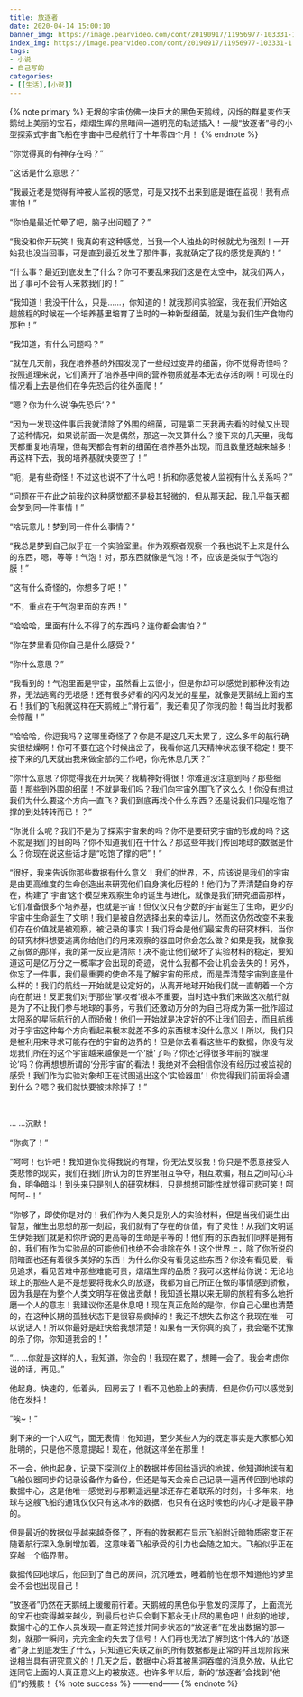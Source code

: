 ```yaml
---
title: 放逐者
date: 2020-04-14 15:00:10
banner_img: https://image.pearvideo.com/cont/20190917/11956977-103331-1.png
index_img: https://image.pearvideo.com/cont/20190917/11956977-103331-1.png
tags:
- 小说
- 自己写的
categories:
- [[生活],[小说]]
---
```

{% note primary %}
无垠的宇宙仿佛一块巨大的黑色天鹅绒，闪烁的群星变作天鹅绒上美丽的宝石，熠熠生辉的黑暗间一道明亮的轨迹插入！一艘“放逐者”号的小型探索式宇宙飞船在宇宙中已经航行了十年零四个月！
{% endnote %}
        

“你觉得真的有神存在吗？”

 “这话是什么意思？”

 “我最近老是觉得有种被人监视的感觉，可是又找不出来到底是谁在监视！我有点害怕！”

 “你怕是最近忙晕了吧，脑子出问题了？”

 “我没和你开玩笑！我真的有这种感觉，当我一个人独处的时候就尤为强烈！一开始我也没当回事，可是直到最近发生了那件事，我就确定了我的感觉是真的！”

 “什么事？最近到底发生了什么？你可不要乱来我们这是在太空中，就我们两人，出了事可不会有人来救我们的！”

 “我知道！我没干什么，只是……，你知道的！就我那间实验室，我在我们开始这趟旅程的时候在一个培养基里培育了当时的一种新型细菌，就是为我们生产食物的那种！”

 “我知道，有什么问题吗？”

 “就在几天前，我在培养基的外围发现了一些经过变异的细菌，你不觉得奇怪吗？按照道理来说，它们离开了培养基中间的营养物质就基本无法存活的啊！可现在的情况看上去是他们在争先恐后的往外面爬！”

 “嗯？你为什么说‘争先恐后’？”

 “因为一发现这件事后我就清除了外围的细菌，可是第二天我再去看的时候又出现了这种情况，如果说前面一次是偶然，那这一次又算什么？接下来的几天里，我每天都重复地清理，但每天都会有新的细菌在培养基外出现，而且数量还越来越多！再这样下去，我的培养基就快要空了！”

 “呃，是有些奇怪！不过这也说不了什么吧！折和你感觉被人监视有什么关系吗？”

 “问题在于在此之前我的这种感觉都还是极其轻微的，但从那天起，我几乎每天都会梦到同一件事情！”

 “啥玩意儿！梦到同一件什么事情？”

 “我总是梦到自己似乎在一个实验室里。作为观察者观察一个我也说不上来是什么的东西，嗯，等等！气泡！对，那东西就像是气泡！不，应该是类似于气泡的膜！”

 “这有什么奇怪的，你想多了吧！”

 “不，重点在于气泡里面的东西！”

 “哈哈哈，里面有什么不得了的东西吗？连你都会害怕？”

 “你在梦里看见你自己是什么感受？”

 “你什么意思？”

 “我看到的！气泡里面是宇宙，虽然看上去很小，但是你却可以感觉到那种没有边界，无法逃离的无垠感！还有很多好看的闪闪发光的星星，就像是天鹅绒上面的宝石！我们的飞船就这样在天鹅绒上“滑行着”，我还看见了你我的脸！每当此时我都会惊醒！”

 “哈哈哈，你逗我吗？这哪里奇怪了？你是不是这几天太累了，这么多年的航行确实很枯燥啊！你可不要在这个时候出岔子，我看你这几天精神状态很不稳定！要不接下来的几天就由我来做全部的工作吧，你先休息几天？”

 “你什么意思？你觉得我在开玩笑？我精神好得很！你难道没注意到吗？那些细菌！那些到外围的细菌！不就是我们吗？我们向宇宙外围飞了这么久！你没有想过我们为什么要这个方向一直飞？我们到底再找个什么东西？还是说我们只是吃饱了撑的到处转转而已！？”

 “你说什么呢？我们不是为了探索宇宙来的吗？你不是要研究宇宙的形成的吗？这不就是我们的目的吗？你不知道我们在干什么？那这些年我们传回地球的数据是什么？你现在说这些话才是“吃饱了撑的吧”！”

 “很好，我来告诉你那些数据有什么意义！我们的世界，不，应该说是我们的宇宙是由更高维度的生命创造出来研究他们自身演化历程的！他们为了弄清楚自身的存在，构建了‘宇宙’这个模型来观察生命的诞生与进化，就像是我们研究细菌那样，它们准备很多个培养基，也就是宇宙！但仅仅只有少数的宇宙诞生了生命，更少的宇宙中生命诞生了文明！我们是被自然选择出来的幸运儿，然而这仍然改变不来我们存在价值就是被观察，被记录的事实！我们将会是他们最宝贵的研究材料，当你的研究材料想要逃离你给他们的用来观察的器皿时你会怎么做？如果是我，就像我之前做的那样，我的第一反应是清除！决不能让他们破坏了实验材料的稳定，要知道这可是亿万分之一概率才会出现的奇迹，说什么我都不会让机会丢失的！另外，你忘了一件事，我们最重要的使命不是了解宇宙的形成，而是弄清楚宇宙到底是什么样的！我们的航线一开始就是设定好的，从离开地球开始我们就一直朝着一个方向在前进！反正我们对于那些‘掌权者’根本不重要，当时选中我们来做这次航行就是为了不让我们参与地球的事务，亏我们还激动万分的为自己将成为第一批作超过太阳系的星际航行的人而骄傲！他们一开始就是决定好的不让我们回去，而且航线对于宇宙这种每个方向看起来根本就差不多的东西根本没什么意义！所以，我们只是被利用来寻求可能存在的宇宙的边界的！但是你去看看这些年的数据，你没有发现我们所在的这个宇宙越来越像是一个‘膜’了吗？你还记得很多年前的‘膜理论’吗？你再想想所谓的‘分形宇宙’的看法！我绝对不会相信你没有经历过被监视的感受！我们作为实验对象却正在试图逃出这个‘实验器皿’！你觉得我们前面将会遇到什么？嗯？我们就快要被抹除掉了！”

        

… …沉默！

 “你疯了！”

 “呵呵！也许吧！我知道你觉得我说的有理，你无法反驳我！你只是不愿意接受人类悲惨的现实，我们在我们所认为的世界里相互争夺，相互欺骗，相互之间勾心斗角，明争暗斗！到头来只是别人的研究材料，只是想想可能性就觉得可悲可笑！呵呵呵~！”

 “你够了，即使你是对的！我们作为人类只是别人的实验材料，但是当我们诞生出智慧，催生出思想的那一刻起，我们就有了存在的价值，有了灵性！从我们文明诞生伊始我们就是和你所说的更高等的生命是平等的！他们有的东西我们同样是拥有的，我们有作为实验品的可能他们也绝不会排除在外！这个世界上，除了你所说的阴暗面也还有着很多美好的东西！为什么你没有看见这些东西？你没有看见爱，看见追求，看见苦难中那些难能可贵，熠熠生辉的品质？我可以这样给你说：无论地球上的那些人是不是想要将我永久的放逐，我都为自己所正在做的事情感到骄傲，因为我是在为整个人类文明存在做出贡献！我知道长期以来无聊的旅程有多么地折磨一个人的意志！我建议你还是休息吧！现在真正危险的是你，你自己心里也清楚的，在这种长期的孤独状态下是很容易疯掉的！我还不想失去你这个我现在唯一可以说话人！所以你最好是赶快给我想清楚！如果有一天你真的疯了，我会毫不犹豫的杀了你，你知道我会的！”

 “... …你就是这样的人，我知道，你会的！我现在累了，想睡一会了。我会考虑你说的话，再见。”

 他起身。快速的，低着头，回房去了！看不见他脸上的表情，但是你仍可以感觉到他在发抖！

 “唉~！”

 剩下来的一个人叹气，面无表情！他知道，至少某些人为的既定事实是大家都心知肚明的，只是他不愿意提起！现在，他就这样坐在那里！

 不一会，他也起身，记录下探测仪上的数据并传回给遥远的地球，他知道地球有和飞船仪器同步的记录设备作为备份，但还是每天会亲自己记录一遍再传回到地球的数据中心，这是他唯一感觉到与那颗遥远星球还存在着联系的时刻，十多年来，地球与这艘飞船的通讯仅仅只有这冰冷的数据，也只有在这时候他的内心才是最平静的。

 但是最近的数据似乎越来越奇怪了，所有的数据都在显示飞船附近暗物质密度正在随着航行深入急剧增加着，这意味着飞船承受的引力也会随之加大。飞船似乎正在穿越一个临界带。

 数据传回地球后，他回到了自己的房间，沉沉睡去，睡着前他在想不知道他的梦里会不会也出现自己！

“放逐者”仍然在天鹅绒上缓缓前行着。天鹅绒的黑色似乎愈发的深厚了，上面流光的宝石也变得越来越少，到最后也许只会剩下那永无止尽的黑色吧！此刻的地球，数据中心的工作人员发现一直正常连接并同步状态的“放逐者”在发出数据的那一刻，就那一瞬间，完完全全的失去了信号！人们再也无法了解到这个伟大的“放逐者”身上到底发生了什么，只知道它失联之前的所有数据都是正常的并且现阶段来说相当具有研究意义的！几天之后，数据中心将其被黑洞吞噬的消息外放，从此它连同它上面的人真正意义上的被放逐。也许多年以后，新的“放逐者”会找到“他们”的残骸！
{% note success %}
——end——
{% endnote %}
